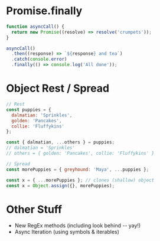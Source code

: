 # Promise.finally

```js
function asyncCall() {
  return new Promise((resolve) => resolve('crumpets'));
}

asyncCall()
  .then((response) => `${response} and tea`)
  .catch(console.error)
  .finally(() => console.log('All done'));
```

# Object Rest / Spread

```js
// Rest
const puppies = {
  dalmatian: 'Sprinkles',
  golden: 'Pancakes',
  collie: 'Fluffykins'
};

const { dalmatian, ...others } = puppies;
// dalmatian = 'Sprinkles'
// others = { golden: 'Pancakes', collie: 'Fluffykins' }

// Spread
const morePuppies = { greyhound: 'Maya', ...puppies };

const x = { ...morePuppies }; // clones (shallow) object
const x = Object.assign({}, morePuppies);
```

# Other Stuff

- New RegEx methods (including look behind -- yay!)
- Async Iteration (using symbols & iterables)